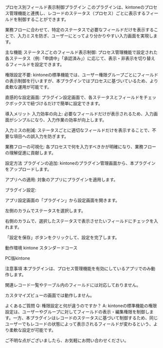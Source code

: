 プロセス別フィールド表示制御プラグイン
このプラグインは、kintoneのプロセス管理機能と連携し、レコードのステータス（プロセス）ごとに表示するフィールドを制御することができます。

業務フローに合わせて、特定のステータスで必要なフィールドだけを表示することで、入力ミスを防ぎ、ユーザーにとってより分かりやすい入力画面を実現します。

主な機能
ステータスごとのフィールド表示制御: プロセス管理機能で設定された各ステータス（例:「申請中」「承認済み」）に応じて、表示・非表示を切り替えるフィールドを設定できます。

権限設定不要: kintoneの標準機能では、ユーザー権限グループごとにフィールドの表示制御を行いますが、本プラグインではプロセスに基づいているため、より柔軟な運用が可能です。

直感的な設定画面: プラグイン設定画面で、各ステータスとフィールドをチェックボックスで紐づけるだけで簡単に設定できます。

導入メリット
入力効率の向上: 必要なフィールドだけが表示されるため、入力画面がシンプルになり、入力作業の効率が向上します。

入力ミスの削減: ステータスごとに適切なフィールドだけを表示することで、不要な項目への誤入力を防ぎます。

業務フローの可視化: 各プロセスで何を入力すべきかが明確になり、業務フローの理解促進に貢献します。

設定方法
プラグインの追加: kintoneのプラグイン管理画面から、本プラグインをアップロードします。

アプリへの適用: 対象のアプリにプラグインを適用します。

プラグイン設定:

アプリ設定画面の「プラグイン」から設定画面を開きます。

左側のカラムでステータスを選択します。

右側のカラムで、選択したステータスで表示させたいフィールドにチェックを入れます。

「設定を保存」ボタンをクリックして、設定を完了します。

動作環境
kintone スタンダードコース

PC版kintone

注意事項
本プラグインは、プロセス管理機能を有効にしているアプリでのみ動作します。

関連レコード一覧やテーブル内のフィールドには対応しておりません。

カスタマイズビューの画面では動作しません。

よくあるご質問
Q: 権限設定と何が違うのですか？
A: kintoneの標準機能の権限設定は、ユーザーやグループに対してフィールドの表示・編集権限を制御します。一方、本プラグインはレコードのステータスに基づいて制御するため、同じユーザーでもレコードの状態によって表示されるフィールドが変わるという、より柔軟な設定が可能です。

ご不明な点がございましたら、お気軽にお問い合わせください。
